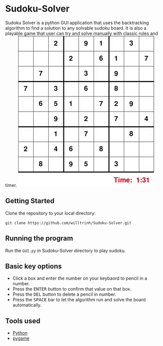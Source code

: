 # Sudoku-Solver
Sudoku Solver is a python GUI application that uses the backtracking algorithm to find a solution to any solvable sudoku board. It is also a playable game that user can try and solve manually with classic rules and timer. 
![sudoku-solver](https://raw.githubusercontent.com/willtrinh/Sudoku-Solver/master/autosolve.gif)
## Getting Started
Clone the repository to your local directory:
```
git clone https://github.com/willtrinh/Sudoku-Solver.git
```
## Running the program
Run the `GUI.py` in Sudoku-Solver directory to play sudoku.

## Basic key options
* Click a box and enter the number on your keybaord to pencil in a number. 
* Press the <kbd>ENTER</kbd> button to confirm that value on that box. 
* Press the <kbd>DEL</kbd> button to delete a pencil in number. 
* Press the <kbd>SPACE</kbd> bar to let the algorithm run and solve the board automatically.

## Tools used
* [Python](https://www.python.org/)
* [pygame](https://www.pygame.org/)
